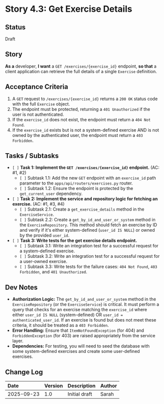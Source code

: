 # Story 4.3: Get Exercise Details

## Status

Draft

## Story

**As a** developer,
**I want** a `GET /exercises/{exercise_id}` endpoint,
**so that** a client application can retrieve the full details of a single `Exercise` definition.

## Acceptance Criteria

1.  A `GET` request to `/exercises/{exercise_id}` returns a `200 OK` status code with the full `Exercise` object.
2.  The endpoint must be protected, returning a `401 Unauthorized` if the user is not authenticated.
3.  If the `exercise_id` does not exist, the endpoint must return a `404 Not Found`.
4.  If the `exercise_id` exists but is not a system-defined exercise AND is not owned by the authenticated user, the endpoint must return a `403 Forbidden`.

## Tasks / Subtasks

*   `[ ]` **Task 1: Implement the `GET /exercises/{exercise_id}` endpoint.** (AC: #1, #2)
    *   `[ ]` Subtask 1.1: Add the new `GET` endpoint with an `exercise_id` path parameter to the `apps/api/routers/exercises.py` router.
    *   `[ ]` Subtask 1.2: Ensure the endpoint is protected by the `get_current_user` dependency.
*   `[ ]` **Task 2: Implement the service and repository logic for fetching an exercise.** (AC: #1, #3, #4)
    *   `[ ]` Subtask 2.1: Create a `get_exercise_details` method in the `ExerciseService`.
    *   `[ ]` Subtask 2.2: Create a `get_by_id_and_user_or_system` method in the `ExerciseRepository`. This method should fetch an exercise by ID and verify if it's either system-defined (`user_id IS NULL`) or owned by the provided `user_id`.
*   `[ ]` **Task 3: Write tests for the get exercise details endpoint.**
    *   `[ ]` Subtask 3.1: Write an integration test for a successful request for a system-defined exercise.
    *   `[ ]` Subtask 3.2: Write an integration test for a successful request for a user-owned exercise.
    *   `[ ]` Subtask 3.3: Write tests for the failure cases: `404 Not Found`, `403 Forbidden`, and `401 Unauthorized`.

## Dev Notes

*   **Authorization Logic:** The `get_by_id_and_user_or_system` method in the `ExerciseRepository` (or the `ExerciseService`) is critical. It must perform a query that checks for an exercise matching the `exercise_id` where either `user_id IS NULL` (system-defined) OR `user_id = authenticated_user_id`. If an exercise is found but does not meet these criteria, it should be treated as a `403 Forbidden`.
*   **Error Handling:** Ensure that `ItemNotFoundException` (for 404) and `ForbiddenException` (for 403) are raised appropriately from the service layer.
*   **Dependencies:** For testing, you will need to seed the database with some system-defined exercises and create some user-defined exercises.

## Change Log

| Date | Version | Description | Author |
| :--- | :--- | :--- | :--- |
| 2025-09-23 | 1.0 | Initial draft | Sarah |
